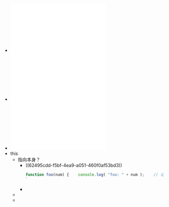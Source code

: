 - ![[图灵程序设计丛书].你不知道的JavaScript（上卷）.pdf](../assets/[图灵程序设计丛书].你不知道的JavaScript（上卷）_1648974316013_0.pdf)
- ![[图灵程序设计丛书].你不知道的JavaScript（中卷）.pdf](../assets/[图灵程序设计丛书].你不知道的JavaScript（中卷）_1648974832888_0.pdf)
- ![[图灵程序设计丛书].你不知道的JavaScript（下卷）.pdf](../assets/[图灵程序设计丛书].你不知道的JavaScript（下卷）_1648974843248_0.pdf)
- this
	- 指向本身？
		- ((62495cdd-f5bf-4ea9-a051-460f0af53bd3))
		  ```js
		  function foo(num) {    console.log( "foo: " + num );    // 记录foo被调用的次数this.count++;}foo.count = 0;var i;for (i=0; i<10; i++) {if (i > 5) {        foo( i );    }}// foo: 6// foo: 7// foo: 8// foo: 9// foo被调用了多少次？console.log( foo.count ); // 0 -- WTF?
		  `
		-
	-
	-